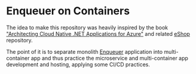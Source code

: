 # Enqueuer on Containers

The idea to make this repository was heavily inspired by the book ["Architecting Cloud Native .NET Applications for Azure"](https://learn.microsoft.com/en-us/dotnet/architecture/cloud-native/) and related [eShop](https://github.com/dotnet/eShop) repository.

The point of it is to separate monolith [Enqueuer](https://github.com/Hopelite/Enqueuer) application into multi-container app and thus practice the microservice and multi-container app development and hosting, applying some CI/CD practices.
